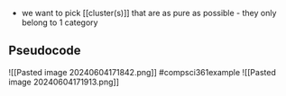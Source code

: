 - we want to pick [[cluster(s)]] that are as pure as possible - they only belong to 1 category
## Pseudocode
![[Pasted image 20240604171842.png]]
#compsci361example ![[Pasted image 20240604171913.png]]